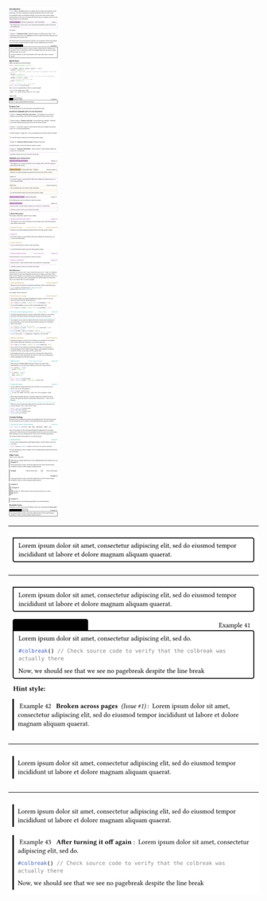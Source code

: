 <picture>
  <source media="(prefers-color-scheme: dark)" srcset="https://raw.githubusercontent.com/marc-thieme/frame-it/refs/heads/assets/README-dark-1.svg">
  <img src="https://raw.githubusercontent.com/marc-thieme/frame-it/refs/heads/assets/README-1.svg">
</picture>

<hr style="background-color: light-gray;">

<picture>
  <source media="(prefers-color-scheme: dark)" srcset="https://raw.githubusercontent.com/marc-thieme/frame-it/refs/heads/assets/README-dark-2.svg">
  <img src="https://raw.githubusercontent.com/marc-thieme/frame-it/refs/heads/assets/README-2.svg">
</picture>

<hr style="background-color: light-gray;">

<picture>
  <source media="(prefers-color-scheme: dark)" srcset="https://raw.githubusercontent.com/marc-thieme/frame-it/refs/heads/assets/README-dark-3.svg">
  <img src="https://raw.githubusercontent.com/marc-thieme/frame-it/refs/heads/assets/README-3.svg">
</picture>

<hr style="background-color: light-gray;">

<picture>
  <source media="(prefers-color-scheme: dark)" srcset="https://raw.githubusercontent.com/marc-thieme/frame-it/refs/heads/assets/README-dark-4.svg">
  <img src="https://raw.githubusercontent.com/marc-thieme/frame-it/refs/heads/assets/README-4.svg">
</picture>

<hr style="background-color: light-gray;">

<picture>
  <source media="(prefers-color-scheme: dark)" srcset="https://raw.githubusercontent.com/marc-thieme/frame-it/refs/heads/assets/README-dark-5.svg">
  <img src="https://raw.githubusercontent.com/marc-thieme/frame-it/refs/heads/assets/README-5.svg">
</picture>
